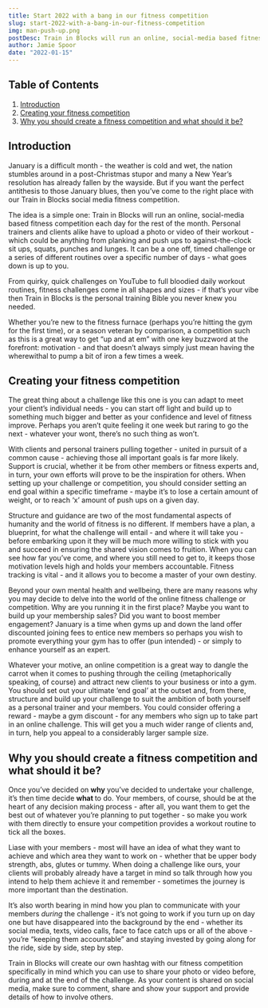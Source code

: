 ```yaml
---
title: Start 2022 with a bang in our fitness competition
slug: start-2022-with-a-bang-in-our-fitness-competition
img: man-push-up.png
postDesc: Train in Blocks will run an online, social-media based fitness competition each day for the rest of the month.
author: Jamie Spoor
date: "2022-01-15"
---
```


## Table of Contents

1. [Introduction](#introduction)
2. [Creating your fitness competition](#creating-your-fitness-competition)
3. [Why you should create a fitness competition and what should it be?](#why-you-should-create-a-fitness-competition-and-what-should-it-be)

## Introduction

January is a difficult month - the weather is cold and wet, the nation stumbles around in a post-Christmas stupor and many a New Year’s resolution has already fallen by the wayside. But if you want the perfect antithesis to those January blues, then you’ve come to the right place with our Train in Blocks social media fitness competition.

The idea is a simple one: Train in Blocks will run an online, social-media based fitness competition each day for the rest of the month. Personal trainers and clients alike have to upload a photo or video of their workout - which could be anything from planking and push ups to against-the-clock sit ups, squats, punches and lunges. It can be a one off, timed challenge or a series of different routines over a specific number of days - what goes down is up to you.

From quirky, quick challenges on YouTube to full bloodied daily workout routines, fitness challenges come in all shapes and sizes - if that’s your vibe then Train in Blocks is the personal training Bible you never knew you needed.

Whether you’re new to the fitness furnace (perhaps you’re hitting the gym for the first time), or a season veteran by comparison, a competition such as this is a great way to get “up and at em” with one key buzzword at the forefront: motivation - and that doesn’t always simply just mean having the wherewithal to pump a bit of iron a few times a week.

## Creating your fitness competition

The great thing about a challenge like this one is you can adapt to meet your client’s individual needs - you can start off light and build up to something much bigger and better as your confidence and level of fitness improve. Perhaps you aren’t quite feeling it one week but raring to go the next - whatever your wont, there’s no such thing as won’t.

With clients and personal trainers pulling together - united in pursuit of a common cause - achieving those all important goals is far more likely. Support is crucial, whether it be from other members or fitness experts and, in turn, your own efforts will prove to be the inspiration for others. When setting up your challenge or competition, you should consider setting an end goal within a specific timeframe - maybe it’s to lose a certain amount of weight, or to reach ‘x’ amount of push ups on a given day.

Structure and guidance are two of the most fundamental aspects of humanity and the world of fitness is no different. If members have a plan, a blueprint, for what the challenge will entail - and where it will take you - before embarking upon it they will be much more willing to stick with you and succeed in ensuring the shared vision comes to fruition. When you can see how far you’ve come, and where you still need to get to, it keeps those motivation levels high and holds your members accountable. Fitness tracking is vital - and it allows you to become a master of your own destiny.

Beyond your own mental health and wellbeing, there are many reasons why you may decide to delve into the world of the online fitness challenge or competition. Why are you running it in the first place? Maybe you want to build up your membership sales? Did you want to boost member engagement? January is a time when gyms up and down the land offer discounted joining fees to entice new members so perhaps you wish to promote everything your gym has to offer (pun intended) - or simply to enhance yourself as an expert.

Whatever your motive, an online competition is a great way to dangle the carrot when it comes to pushing through the ceiling (metaphorically speaking, of course) and attract new clients to your business or into a gym. You should set out your ultimate ‘end goal’ at the outset and, from there, structure and build up your challenge to suit the ambition of both yourself as a personal trainer and your members. You could consider offering a reward - maybe a gym discount - for any members who sign up to take part in an online challenge. This will get you a much wider range of clients and, in turn, help you appeal to a considerably larger sample size.

## Why you should create a fitness competition and what should it be?

Once you’ve decided on <strong>why</strong> you’ve decided to undertake your challenge, it’s then time decide <strong>what </strong>to do. Your members, of course, should be at the heart of any decision making process - after all, you want them to get the best out of whatever you’re planning to put together - so make you work with them directly to ensure your competition provides a workout routine to tick all the boxes.

Liase with your members - most will have an idea of what they want to achieve and which area they want to work on - whether that be upper body strength, abs, glutes or tummy. When doing a challenge like ours, your clients will probably already have a target in mind so talk through how you intend to help them achieve it and remember - sometimes the journey is more important than the destination.

It’s also worth bearing in mind how you plan to communicate with your members <em>during</em> the challenge - it’s not going to work if you turn up on day one but have disappeared into the background by the end - whether its social media, texts, video calls, face to face catch ups or all of the above - you’re “keeping them accountable” and staying invested by going along for the ride, side by side, step by step.

Train in Blocks will create our own hashtag with our fitness competition specifically in mind which you can use to share your photo or video before, during and at the end of the challenge. As your content is shared on social media, make sure to comment, share and show your support and provide details of how to involve others.
